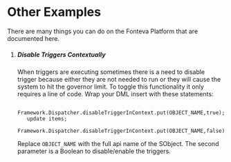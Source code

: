 # Other Examples

There are many things you can do on the Fonteva Platform that are documented here.

1. ##### Disable Triggers Contextually
    When triggers are executing sometimes there is a need to disable trigger because either they are not needed to run
    or they will cause the system to hit the governor limit. To toggle this functionality it only requires a line of code.
    Wrap your DML insert with these statements:
    ```apex
       Framework.Dispatcher.disableTriggerInContext.put(OBJECT_NAME,true);
       update items;
       Framework.Dispatcher.disableTriggerInContext.put(OBJECT_NAME,false);
    ``` 
    Replace `OBJECT_NAME` with the full api name of the SObject. The second parameter is a Boolean to disable/enable the
    triggers.
